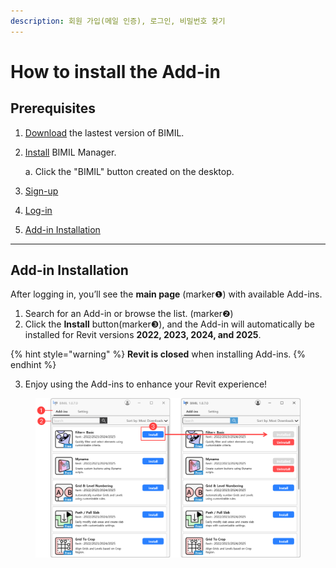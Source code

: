 ```yaml
---
description: 회원 가입(메일 인증), 로그인, 비밀번호 찾기
---
```


# How to install the Add-in

## Prerequisites

1. [Download](undefined.md) the lastest version of BIMIL.&#x20;
2.  [Install](bimil.md) BIMIL Manager.

    a. Click the "BIMIL" button created on the desktop.
3. [Sign-up](how-to-install-the-add-in.md#sign-up)
4. [Log-in](how-to-install-the-add-in.md#log-in)
5. [Add-in Installation](how-to-install-the-add-in.md#simple-installation)

***

## Add-in Installation

After logging in, you’ll see the **main page** (marker❶) with available Add-ins.

1. Search for an Add-in or browse the list. (marker❷)
2. Click the **Install** button(marker❸), and the Add-in will automatically be installed for Revit versions **2022, 2023, 2024, and 2025**.

{% hint style="warning" %}
**Revit is closed** when installing Add-ins.
{% endhint %}

3. Enjoy using the Add-ins to enhance your Revit experience!

<figure><img src="../.gitbook/assets/Add-in Installation .png" alt=""><figcaption></figcaption></figure>
